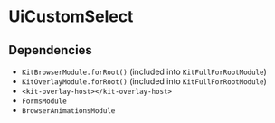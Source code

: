 # UiCustomSelect

## Dependencies

* `KitBrowserModule.forRoot()` (included into `KitFullForRootModule`)
* `KitOverlayModule.forRoot()` (included into `KitFullForRootModule`)
* `<kit-overlay-host></kit-overlay-host>`
* `FormsModule`
* `BrowserAnimationsModule`
